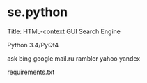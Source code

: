 # se.python
Title: HTML-context GUI Search Engine

Python 3.4/PyQt4

ask
bing
google
mail.ru
rambler
yahoo
yandex

requirements.txt
